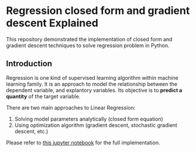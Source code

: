 # Regression closed form and gradient descent Explained
This repository demonstrated the implementation of closed form and gradient descent techniques to solve regression problem in Python.

## Introduction
Regression is one kind of supervised learning algorithm within machine learning family. It is an approach to model the relationship between the dependent variable, and explantory variables. Its objective is to __predict a quantity__ of the target variable.

There are two main approaches to Linear Regression:
1. Solving model parameters analytically (closed form equation)
2. Using optimization algorithm (gradient descent, stochastic gradient descent, etc.)

Please refer to [this jupyter notebook](https://nbviewer.jupyter.org/github/netsatsawat/close-form-and-gradient-descent-regression-explained/blob/master/code/linear%20regression%20explained.ipynb) for the full implementation.
